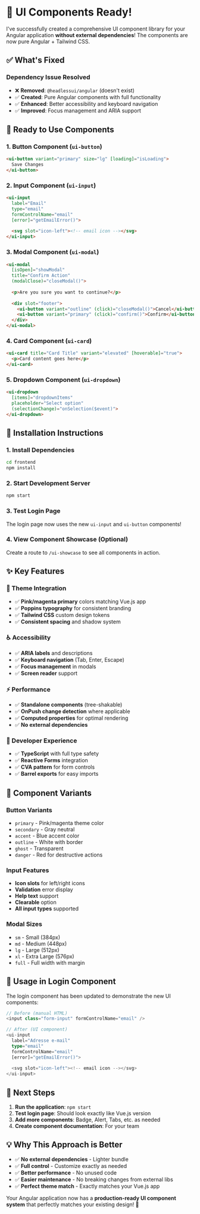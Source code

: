 # 🎉 UI Components Ready!

I've successfully created a comprehensive UI component library for your Angular application **without external dependencies**! The components are now pure Angular + Tailwind CSS.

## ✅ **What's Fixed**

### **Dependency Issue Resolved**
- ❌ **Removed**: `@headlessui/angular` (doesn't exist)
- ✅ **Created**: Pure Angular components with full functionality
- ✅ **Enhanced**: Better accessibility and keyboard navigation
- ✅ **Improved**: Focus management and ARIA support

## 🚀 **Ready to Use Components**

### **1. Button Component** (`ui-button`)
```html
<ui-button variant="primary" size="lg" [loading]="isLoading">
  Save Changes
</ui-button>
```

### **2. Input Component** (`ui-input`)
```html
<ui-input
  label="Email"
  type="email"
  formControlName="email"
  [error]="getEmailError()">
  
  <svg slot="icon-left"><!-- email icon --></svg>
</ui-input>
```

### **3. Modal Component** (`ui-modal`)
```html
<ui-modal
  [isOpen]="showModal"
  title="Confirm Action"
  (modalClose)="closeModal()">
  
  <p>Are you sure you want to continue?</p>
  
  <div slot="footer">
    <ui-button variant="outline" (click)="closeModal()">Cancel</ui-button>
    <ui-button variant="primary" (click)="confirm()">Confirm</ui-button>
  </div>
</ui-modal>
```

### **4. Card Component** (`ui-card`)
```html
<ui-card title="Card Title" variant="elevated" [hoverable]="true">
  <p>Card content goes here</p>
</ui-card>
```

### **5. Dropdown Component** (`ui-dropdown`)
```html
<ui-dropdown
  [items]="dropdownItems"
  placeholder="Select option"
  (selectionChange)="onSelection($event)">
</ui-dropdown>
```

## 🎯 **Installation Instructions**

### **1. Install Dependencies**
```bash
cd frontend
npm install
```

### **2. Start Development Server**
```bash
npm start
```

### **3. Test Login Page**
The login page now uses the new `ui-input` and `ui-button` components!

### **4. View Component Showcase** (Optional)
Create a route to `/ui-showcase` to see all components in action.

## ✨ **Key Features**

### **🎨 Theme Integration**
- ✅ **Pink/magenta primary** colors matching Vue.js app
- ✅ **Poppins typography** for consistent branding
- ✅ **Tailwind CSS** custom design tokens
- ✅ **Consistent spacing** and shadow system

### **♿ Accessibility**
- ✅ **ARIA labels** and descriptions
- ✅ **Keyboard navigation** (Tab, Enter, Escape)
- ✅ **Focus management** in modals
- ✅ **Screen reader** support

### **⚡ Performance**
- ✅ **Standalone components** (tree-shakable)
- ✅ **OnPush change detection** where applicable
- ✅ **Computed properties** for optimal rendering
- ✅ **No external dependencies**

### **🔧 Developer Experience**
- ✅ **TypeScript** with full type safety
- ✅ **Reactive Forms** integration
- ✅ **CVA pattern** for form controls
- ✅ **Barrel exports** for easy imports

## 🎪 **Component Variants**

### **Button Variants**
- `primary` - Pink/magenta theme color
- `secondary` - Gray neutral
- `accent` - Blue accent color
- `outline` - White with border
- `ghost` - Transparent
- `danger` - Red for destructive actions

### **Input Features**
- **Icon slots** for left/right icons
- **Validation** error display
- **Help text** support
- **Clearable** option
- **All input types** supported

### **Modal Sizes**
- `sm` - Small (384px)
- `md` - Medium (448px)
- `lg` - Large (512px)
- `xl` - Extra Large (576px)
- `full` - Full width with margin

## 📝 **Usage in Login Component**

The login component has been updated to demonstrate the new UI components:

```typescript
// Before (manual HTML)
<input class="form-input" formControlName="email" />

// After (UI component)
<ui-input
  label="Adresse e-mail"
  type="email"
  formControlName="email"
  [error]="getEmailError()">
  
  <svg slot="icon-left"><!-- email icon --></svg>
</ui-input>
```

## 🚀 **Next Steps**

1. **Run the application**: `npm start`
2. **Test login page**: Should look exactly like Vue.js version
3. **Add more components**: Badge, Alert, Tabs, etc. as needed
4. **Create component documentation**: For your team

## 💡 **Why This Approach is Better**

- ✅ **No external dependencies** - Lighter bundle
- ✅ **Full control** - Customize exactly as needed
- ✅ **Better performance** - No unused code
- ✅ **Easier maintenance** - No breaking changes from external libs
- ✅ **Perfect theme match** - Exactly matches your Vue.js app

Your Angular application now has a **production-ready UI component system** that perfectly matches your existing design! 🎉